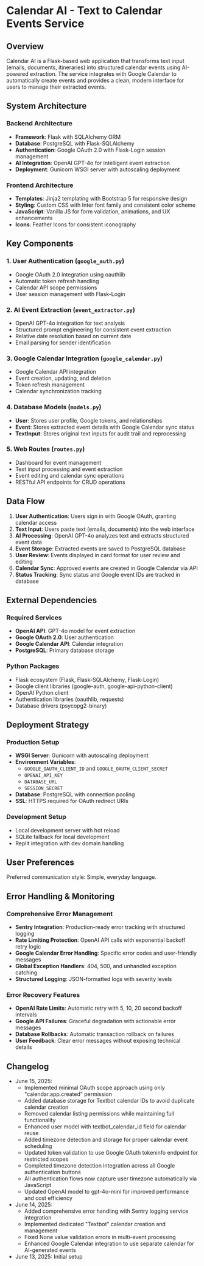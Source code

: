 # Calendar AI - Text to Calendar Events Service

## Overview

Calendar AI is a Flask-based web application that transforms text input (emails, documents, itineraries) into structured calendar events using AI-powered extraction. The service integrates with Google Calendar to automatically create events and provides a clean, modern interface for users to manage their extracted events.

## System Architecture

### Backend Architecture
- **Framework**: Flask with SQLAlchemy ORM
- **Database**: PostgreSQL with Flask-SQLAlchemy
- **Authentication**: Google OAuth 2.0 with Flask-Login session management
- **AI Integration**: OpenAI GPT-4o for intelligent event extraction
- **Deployment**: Gunicorn WSGI server with autoscaling deployment

### Frontend Architecture
- **Templates**: Jinja2 templating with Bootstrap 5 for responsive design
- **Styling**: Custom CSS with Inter font family and consistent color scheme
- **JavaScript**: Vanilla JS for form validation, animations, and UX enhancements
- **Icons**: Feather Icons for consistent iconography

## Key Components

### 1. User Authentication (`google_auth.py`)
- Google OAuth 2.0 integration using oauthlib
- Automatic token refresh handling
- Calendar API scope permissions
- User session management with Flask-Login

### 2. AI Event Extraction (`event_extractor.py`)
- OpenAI GPT-4o integration for text analysis
- Structured prompt engineering for consistent event extraction
- Relative date resolution based on current date
- Email parsing for sender identification

### 3. Google Calendar Integration (`google_calendar.py`)
- Google Calendar API integration
- Event creation, updating, and deletion
- Token refresh management
- Calendar synchronization tracking

### 4. Database Models (`models.py`)
- **User**: Stores user profile, Google tokens, and relationships
- **Event**: Stores extracted event details with Google Calendar sync status
- **TextInput**: Stores original text inputs for audit trail and reprocessing

### 5. Web Routes (`routes.py`)
- Dashboard for event management
- Text input processing and event extraction
- Event editing and calendar sync operations
- RESTful API endpoints for CRUD operations

## Data Flow

1. **User Authentication**: Users sign in with Google OAuth, granting calendar access
2. **Text Input**: Users paste text (emails, documents) into the web interface
3. **AI Processing**: OpenAI GPT-4o analyzes text and extracts structured event data
4. **Event Storage**: Extracted events are saved to PostgreSQL database
5. **User Review**: Events displayed in card format for user review and editing
6. **Calendar Sync**: Approved events are created in Google Calendar via API
7. **Status Tracking**: Sync status and Google event IDs are tracked in database

## External Dependencies

### Required Services
- **OpenAI API**: GPT-4o model for event extraction
- **Google OAuth 2.0**: User authentication
- **Google Calendar API**: Calendar integration
- **PostgreSQL**: Primary database storage

### Python Packages
- Flask ecosystem (Flask, Flask-SQLAlchemy, Flask-Login)
- Google client libraries (google-auth, google-api-python-client)
- OpenAI Python client
- Authentication libraries (oauthlib, requests)
- Database drivers (psycopg2-binary)

## Deployment Strategy

### Production Setup
- **WSGI Server**: Gunicorn with autoscaling deployment
- **Environment Variables**: 
  - `GOOGLE_OAUTH_CLIENT_ID` and `GOOGLE_OAUTH_CLIENT_SECRET`
  - `OPENAI_API_KEY`
  - `DATABASE_URL`
  - `SESSION_SECRET`
- **Database**: PostgreSQL with connection pooling
- **SSL**: HTTPS required for OAuth redirect URIs

### Development Setup
- Local development server with hot reload
- SQLite fallback for local development
- Replit integration with dev domain handling

## User Preferences

Preferred communication style: Simple, everyday language.

## Error Handling & Monitoring

### Comprehensive Error Management
- **Sentry Integration**: Production-ready error tracking with structured logging
- **Rate Limiting Protection**: OpenAI API calls with exponential backoff retry logic
- **Google Calendar Error Handling**: Specific error codes and user-friendly messages
- **Global Exception Handlers**: 404, 500, and unhandled exception catching
- **Structured Logging**: JSON-formatted logs with severity levels

### Error Recovery Features
- **OpenAI Rate Limits**: Automatic retry with 5, 10, 20 second backoff intervals
- **Google API Failures**: Graceful degradation with actionable error messages
- **Database Rollbacks**: Automatic transaction rollback on failures
- **User Feedback**: Clear error messages without exposing technical details

## Changelog

- June 15, 2025:
  - Implemented minimal OAuth scope approach using only "calendar.app.created" permission
  - Added database storage for Textbot calendar IDs to avoid duplicate calendar creation
  - Removed calendar listing permissions while maintaining full functionality
  - Enhanced user model with textbot_calendar_id field for calendar reuse
  - Added timezone detection and storage for proper calendar event scheduling
  - Updated token validation to use Google OAuth tokeninfo endpoint for restricted scopes
  - Completed timezone detection integration across all Google authentication buttons
  - All authentication flows now capture user timezone automatically via JavaScript
  - Updated OpenAI model to gpt-4o-mini for improved performance and cost efficiency
- June 14, 2025: 
  - Added comprehensive error handling with Sentry logging service integration
  - Implemented dedicated "Textbot" calendar creation and management
  - Fixed None value validation errors in multi-event processing
  - Enhanced Google Calendar integration to use separate calendar for AI-generated events
- June 13, 2025: Initial setup